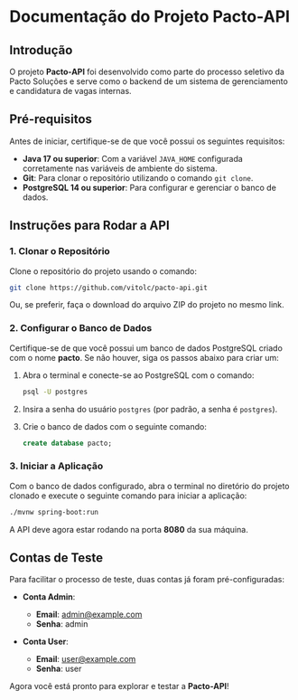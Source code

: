 # Documentação do Projeto Pacto-API

## Introdução

O projeto **Pacto-API** foi desenvolvido como parte do processo seletivo da Pacto Soluções e serve como o backend de um sistema de gerenciamento e candidatura de vagas internas.

## Pré-requisitos

Antes de iniciar, certifique-se de que você possui os seguintes requisitos:

- **Java 17 ou superior**: Com a variável `JAVA_HOME` configurada corretamente nas variáveis de ambiente do sistema.
- **Git**: Para clonar o repositório utilizando o comando `git clone`.
- **PostgreSQL 14 ou superior**: Para configurar e gerenciar o banco de dados.

## Instruções para Rodar a API

### 1. Clonar o Repositório

Clone o repositório do projeto usando o comando:

```bash
git clone https://github.com/vitolc/pacto-api.git
```

Ou, se preferir, faça o download do arquivo ZIP do projeto no mesmo link.

### 2. Configurar o Banco de Dados

Certifique-se de que você possui um banco de dados PostgreSQL criado com o nome **pacto**. Se não houver, siga os passos abaixo para criar um:

1. Abra o terminal e conecte-se ao PostgreSQL com o comando:

   ```bash
   psql -U postgres
   ```

2. Insira a senha do usuário `postgres` (por padrão, a senha é `postgres`).

3. Crie o banco de dados com o seguinte comando:

   ```sql
   create database pacto;
   ```

### 3. Iniciar a Aplicação

Com o banco de dados configurado, abra o terminal no diretório do projeto clonado e execute o seguinte comando para iniciar a aplicação:

```bash
./mvnw spring-boot:run
```

A API deve agora estar rodando na porta **8080** da sua máquina.

## Contas de Teste

Para facilitar o processo de teste, duas contas já foram pré-configuradas:

- **Conta Admin**:
  - **Email**: admin@example.com
  - **Senha**: admin

- **Conta User**:
  - **Email**: user@example.com
  - **Senha**: user

Agora você está pronto para explorar e testar a **Pacto-API**!
